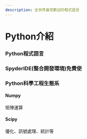 ```yaml
---
description: 全世界最受歡迎的程式語言
---
```


# Python介紹

### Python程式語言



### SpyderIDE(整合開發環境)免費使

### Python科學工程生態系

#### Numpy

矩陣運算

#### Scipy

優化、訊號處理、統計等
